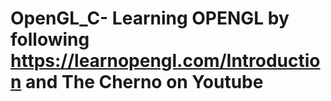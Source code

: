 # OpenGL_C- Learning OPENGL by following https://learnopengl.com/Introduction and The Cherno on Youtube
